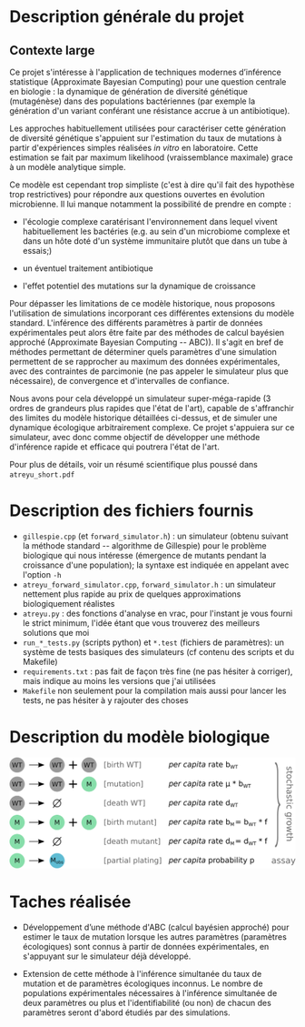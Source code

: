 # Description générale du projet

## Contexte large

Ce projet s'intéresse à l'application de techniques modernes d’inférence statistique (Approximate Bayesian Computing) pour une question centrale en biologie : la dynamique de génération de diversité génétique (mutagénèse) dans des populations bactériennes (par exemple la génération d'un variant conférant une résistance accrue à un antibiotique).

Les approches habituellement utilisées pour caractériser cette génération de diversité génétique s'appuient sur l'estimation du taux de mutations à partir d'expériences simples réalisées *in vitro* en laboratoire. Cette estimation se fait par maximum likelihood (vraissemblance maximale) grace à un modèle analytique simple.

Ce modèle est cependant trop simpliste (c'est à dire qu'il fait des hypothèse trop restrictives) pour répondre aux questions ouvertes en évolution microbienne. Il lui manque notamment la possibilité de prendre en compte :

- l'écologie complexe caratérisant l'environnement dans lequel vivent habituellement les bactéries (e.g. au sein d'un microbiome complexe et dans un hôte doté d'un système immunitaire plutôt que dans un tube à essais;)

- un éventuel traitement antibiotique

- l'effet potentiel des mutations sur la dynamique de croissance


Pour dépasser les limitations de ce modèle historique, nous proposons l'utilisation de simulations incorporant ces différentes extensions du modèle standard. L'inférence des différents paramètres à partir de données expérimentales peut alors être faite par des méthodes de calcul bayésien approché (Approximate Bayesian Computing -- ABC)). Il s'agit en bref de méthodes permettant de déterminer quels paramètres d'une simulation permettent de se rapprocher au maximum des données expérimentales, avec des contraintes de parcimonie (ne pas appeler le simulateur plus que nécessaire), de convergence et d'intervalles de confiance.

Nous avons pour cela développé un simulateur super-méga-rapide (3 ordres de grandeurs plus rapides que l'état de l'art), capable de s'affranchir des limites du modèle historique détaillées ci-dessus, et de simuler une dynamique écologique arbitrairement complexe. Ce projet s'appuiera sur ce simulateur, avec donc comme objectif de développer une méthode d'inférence rapide et efficace qui poutrera l'état de l'art.

Pour plus de détails, voir un résumé scientifique plus poussé dans `atreyu_short.pdf`


# Description des fichiers fournis

- `gillespie.cpp` (et `forward_simulator.h`) : un simulateur (obtenu suivant la méthode standard -- algorithme de Gillespie) pour le problème biologique qui nous intéresse (émergence de mutants pendant la croissance d'une population); la syntaxe est indiquée en appelant avec l'option `-h`
- `atreyu_forward_simulator.cpp`, `forward_simulator.h` : un simulateur nettement plus rapide au prix de quelques approximations biologiquement réalistes
- `atreyu.py` : des fonctions d'analyse en vrac, pour l'instant je vous fourni le strict minimum, l'idée étant que vous trouverez des meilleurs solutions que moi
- `run_*_tests.py` (scripts python) et `*.test` (fichiers de paramètres): un système de tests basiques des simulateurs (cf contenu des scripts et du Makefile)
- `requirements.txt` : pas fait de façon très fine (ne pas hésiter à corriger), mais indique au moins les versions que j'ai utilisées
- `Makefile` non seulement pour la compilation mais aussi pour lancer les tests, ne pas hésiter à y rajouter des choses

# Description du modèle biologique
![description du modèle biologique de croissance avec mutation](model.png)

# Taches  réalisée


- Développement d’une méthode d'ABC (calcul bayésien approché) pour estimer le taux de mutation lorsque les autres paramètres (paramètres écologiques) sont connus à partir de données expérimentales, en s'appuyant sur le simulateur déjà développé.

- Extension de cette méthode à l'inférence simultanée du taux de mutation et de paramètres écologiques inconnus. Le nombre de populations expérimentales nécessaires à l'inférence simultanée de deux paramètres ou plus et l'identifiabilité (ou non) de chacun des paramètres seront d'abord étudiés par des simulations.



